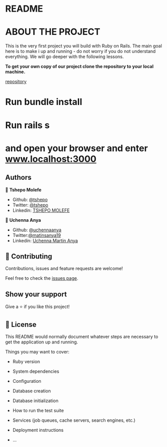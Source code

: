 # README

# ABOUT THE PROJECT

This is the very first project you will build with Ruby on Rails. The main goal here is to make i up and running - do not worry if you do not understand everything. We will go deeper with the following lessons.

**To get your own copy of our project clone the repository to your local machine.**

[repository](https://github.com/TSHEPO-CLOUD/blog_app/tree/feature_branch)

# Run bundle install

# Run rails s

# and open your browser and enter www.localhost:3000

## Authors

👤 **Tshepo Molefe**

- Github: [@tshepo](https://github.com/TSHEPO-CLOUD)
- Twitter: [@tshepo](https://twitter.com/tshepomolefe)
- Linkedin: [TSHEPO MOLEFE](https://linkedin.com/tshepo-molefe)

👤 **Uchenna Anya**

- Github: [@uchennaanya](https://github.com/uchennaanya)
- Twitter:[@matinsanya19](https://twitter.com/matinsanya19)
- Linkedin: [Uchenna Martin Anya](https://linkedin.com/Uchenna-Anya)


## 🤝 Contributing

Contributions, issues and feature requests are welcome!

Feel free to check the [issues page](https://github.com/TSHEPO-CLOUD/blog_app/issues).

## Show your support

Give a ⭐️ if you like this project!


## 📝 License

This README would normally document whatever steps are necessary to get the
application up and running.

Things you may want to cover:

* Ruby version

* System dependencies

* Configuration

* Database creation

* Database initialization

* How to run the test suite

* Services (job queues, cache servers, search engines, etc.)

* Deployment instructions

* ...
